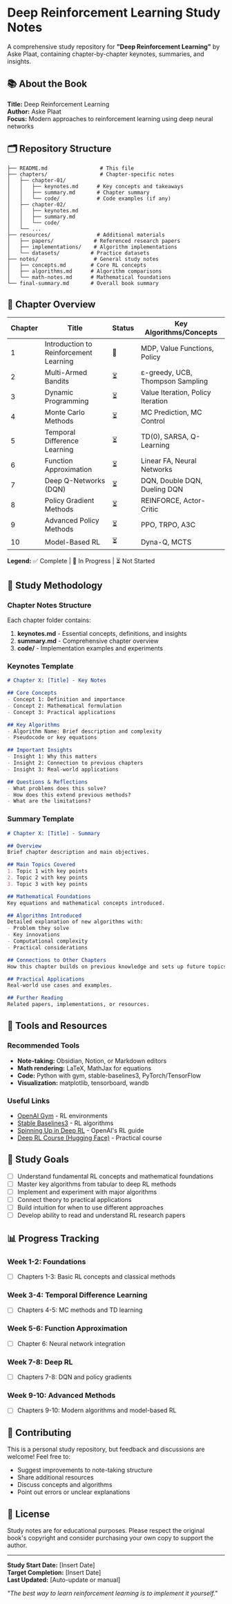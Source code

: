 # Deep Reinforcement Learning Study Notes

A comprehensive study repository for **"Deep Reinforcement Learning"** by Aske Plaat, containing chapter-by-chapter keynotes, summaries, and insights.

## 📚 About the Book

**Title:** Deep Reinforcement Learning  
**Author:** Aske Plaat  
**Focus:** Modern approaches to reinforcement learning using deep neural networks

## 🗂️ Repository Structure

```
├── README.md                 # This file
├── chapters/                 # Chapter-specific notes
│   ├── chapter-01/
│   │   ├── keynotes.md      # Key concepts and takeaways
│   │   ├── summary.md       # Chapter summary
│   │   └── code/            # Code examples (if any)
│   ├── chapter-02/
│   │   ├── keynotes.md
│   │   ├── summary.md
│   │   └── code/
│   └── ...
├── resources/               # Additional materials
│   ├── papers/             # Referenced research papers
│   ├── implementations/    # Algorithm implementations
│   └── datasets/          # Practice datasets
├── notes/                  # General study notes
│   ├── concepts.md        # Core RL concepts
│   ├── algorithms.md      # Algorithm comparisons
│   └── math-notes.md      # Mathematical foundations
└── final-summary.md       # Overall book summary
```

## 📖 Chapter Overview

| Chapter | Title | Status | Key Algorithms/Concepts |
|---------|-------|--------|------------------------|
| 1 | Introduction to Reinforcement Learning | 🔄 | MDP, Value Functions, Policy |
| 2 | Multi-Armed Bandits | ⏳ | ε-greedy, UCB, Thompson Sampling |
| 3 | Dynamic Programming | ⏳ | Value Iteration, Policy Iteration |
| 4 | Monte Carlo Methods | ⏳ | MC Prediction, MC Control |
| 5 | Temporal Difference Learning | ⏳ | TD(0), SARSA, Q-Learning |
| 6 | Function Approximation | ⏳ | Linear FA, Neural Networks |
| 7 | Deep Q-Networks (DQN) | ⏳ | DQN, Double DQN, Dueling DQN |
| 8 | Policy Gradient Methods | ⏳ | REINFORCE, Actor-Critic |
| 9 | Advanced Policy Methods | ⏳ | PPO, TRPO, A3C |
| 10 | Model-Based RL | ⏳ | Dyna-Q, MCTS |

**Legend:** ✅ Complete | 🔄 In Progress | ⏳ Not Started

## 📝 Study Methodology

### Chapter Notes Structure

Each chapter folder contains:

1. **keynotes.md** - Essential concepts, definitions, and insights
2. **summary.md** - Comprehensive chapter overview
3. **code/** - Implementation examples and experiments

### Keynotes Template

```markdown
# Chapter X: [Title] - Key Notes

## Core Concepts
- Concept 1: Definition and importance
- Concept 2: Mathematical formulation
- Concept 3: Practical applications

## Key Algorithms
- Algorithm Name: Brief description and complexity
- Pseudocode or key equations

## Important Insights
- Insight 1: Why this matters
- Insight 2: Connection to previous chapters
- Insight 3: Real-world applications

## Questions & Reflections
- What problems does this solve?
- How does this extend previous methods?
- What are the limitations?
```

### Summary Template

```markdown
# Chapter X: [Title] - Summary

## Overview
Brief chapter description and main objectives.

## Main Topics Covered
1. Topic 1 with key points
2. Topic 2 with key points
3. Topic 3 with key points

## Mathematical Foundations
Key equations and mathematical concepts introduced.

## Algorithms Introduced
Detailed explanation of new algorithms with:
- Problem they solve
- Key innovations
- Computational complexity
- Practical considerations

## Connections to Other Chapters
How this chapter builds on previous knowledge and sets up future topics.

## Practical Applications
Real-world use cases and examples.

## Further Reading
Related papers, implementations, or resources.
```

## 🔧 Tools and Resources

### Recommended Tools
- **Note-taking:** Obsidian, Notion, or Markdown editors
- **Math rendering:** LaTeX, MathJax for equations
- **Code:** Python with gym, stable-baselines3, PyTorch/TensorFlow
- **Visualization:** matplotlib, tensorboard, wandb

### Useful Links
- [OpenAI Gym](https://gym.openai.com/) - RL environments
- [Stable Baselines3](https://stable-baselines3.readthedocs.io/) - RL algorithms
- [Spinning Up in Deep RL](https://spinningup.openai.com/) - OpenAI's RL guide
- [Deep RL Course (Hugging Face)](https://huggingface.co/learn/deep-rl-course) - Practical course

## 🎯 Study Goals

- [ ] Understand fundamental RL concepts and mathematical foundations
- [ ] Master key algorithms from tabular to deep RL methods
- [ ] Implement and experiment with major algorithms
- [ ] Connect theory to practical applications
- [ ] Build intuition for when to use different approaches
- [ ] Develop ability to read and understand RL research papers

## 📊 Progress Tracking

### Week 1-2: Foundations
- [ ] Chapters 1-3: Basic RL concepts and classical methods

### Week 3-4: Temporal Difference Learning
- [ ] Chapters 4-5: MC methods and TD learning

### Week 5-6: Function Approximation
- [ ] Chapter 6: Neural network integration

### Week 7-8: Deep RL
- [ ] Chapters 7-8: DQN and policy gradients

### Week 9-10: Advanced Methods
- [ ] Chapters 9-10: Modern algorithms and model-based RL

## 🤝 Contributing

This is a personal study repository, but feedback and discussions are welcome! Feel free to:
- Suggest improvements to note-taking structure
- Share additional resources
- Discuss concepts and algorithms
- Point out errors or unclear explanations

## 📄 License

Study notes are for educational purposes. Please respect the original book's copyright and consider purchasing your own copy to support the author.

---

**Study Start Date:** [Insert Date]  
**Target Completion:** [Insert Date]  
**Last Updated:** [Auto-update or manual]

*"The best way to learn reinforcement learning is to implement it yourself."*